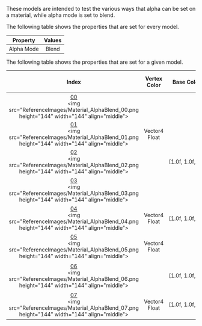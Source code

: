 These models are intended to test the various ways that alpha can be set on a material, while alpha mode is set to blend.  

The following table shows the properties that are set for every model.  


Property | **Values**
:---: | :---:
Alpha Mode | Blend


The following table shows the properties that are set for a given model.  


Index | Vertex Color | Base Color Factor | Base Color Texture
:---: | :---: | :---: | :---:
[00](Material_AlphaBlend_00.gltf)<br><img src="ReferenceImages/Material_AlphaBlend_00.png height="144" width="144" align="middle"> |   |   |  
[01](Material_AlphaBlend_01.gltf)<br><img src="ReferenceImages/Material_AlphaBlend_01.png height="144" width="144" align="middle"> | Vector4 Float |   |  
[02](Material_AlphaBlend_02.gltf)<br><img src="ReferenceImages/Material_AlphaBlend_02.png height="144" width="144" align="middle"> |   | [1.0f,&nbsp;1.0f,&nbsp;1.0f,&nbsp;0.7f] |  
[03](Material_AlphaBlend_03.gltf)<br><img src="ReferenceImages/Material_AlphaBlend_03.png height="144" width="144" align="middle"> |   |   | <img src="Textures/BaseColor_Plane.png" height="72" width="72" align="middle">
[04](Material_AlphaBlend_04.gltf)<br><img src="ReferenceImages/Material_AlphaBlend_04.png height="144" width="144" align="middle"> | Vector4 Float | [1.0f,&nbsp;1.0f,&nbsp;1.0f,&nbsp;0.7f] |  
[05](Material_AlphaBlend_05.gltf)<br><img src="ReferenceImages/Material_AlphaBlend_05.png height="144" width="144" align="middle"> | Vector4 Float |   | <img src="Textures/BaseColor_Plane.png" height="72" width="72" align="middle">
[06](Material_AlphaBlend_06.gltf)<br><img src="ReferenceImages/Material_AlphaBlend_06.png height="144" width="144" align="middle"> |   | [1.0f,&nbsp;1.0f,&nbsp;1.0f,&nbsp;0.7f] | <img src="Textures/BaseColor_Plane.png" height="72" width="72" align="middle">
[07](Material_AlphaBlend_07.gltf)<br><img src="ReferenceImages/Material_AlphaBlend_07.png height="144" width="144" align="middle"> | Vector4 Float | [1.0f,&nbsp;1.0f,&nbsp;1.0f,&nbsp;0.7f] | <img src="Textures/BaseColor_Plane.png" height="72" width="72" align="middle">
 
